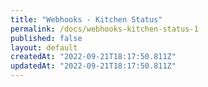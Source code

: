 ```yaml
---
title: "Webhooks - Kitchen Status"
permalink: /docs/webhooks-kitchen-status-1
published: false
layout: default
createdAt: "2022-09-21T18:17:50.811Z"
updatedAt: "2022-09-21T18:17:50.811Z"
---
```

